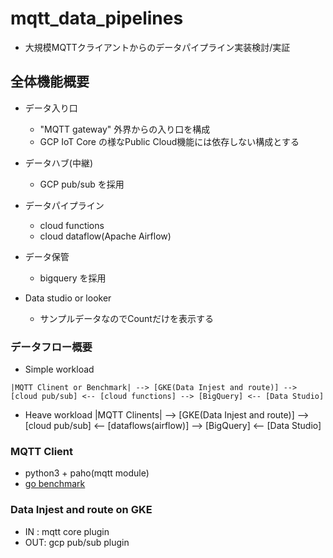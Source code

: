 # mqtt_data_pipelines
- 大規模MQTTクライアントからのデータパイプライン実装検討/実証
## 全体機能概要
- データ入り口
  - "MQTT gateway" 外界からの入り口を構成
  - GCP IoT Core の様なPublic Cloud機能には依存しない構成とする
- データハブ(中継)
  - GCP pub/sub を採用
- データパイプライン
  - cloud functions
  - cloud dataflow(Apache Airflow)
  
- データ保管
  - bigquery を採用
- Data studio or looker
  - サンプルデータなのでCountだけを表示する
### データフロー概要
- Simple workload 
```
|MQTT Clinent or Benchmark| --> [GKE(Data Injest and route)] --> [cloud pub/sub] <-- [cloud functions] --> [BigQuery] <-- [Data Studio]
```
- Heave workload
|MQTT Clinents| --> [GKE(Data Injest and route)] --> [cloud pub/sub] <-- [dataflows(airflow)] --> [BigQuery] <-- [Data Studio]
### MQTT Client 
- python3 + paho(mqtt module) 
- [go benchmark](https://github.com/krylovsk/mqtt-benchmark)
### Data Injest and route on GKE
- IN : mqtt core plugin
- OUT: gcp pub/sub plugin
